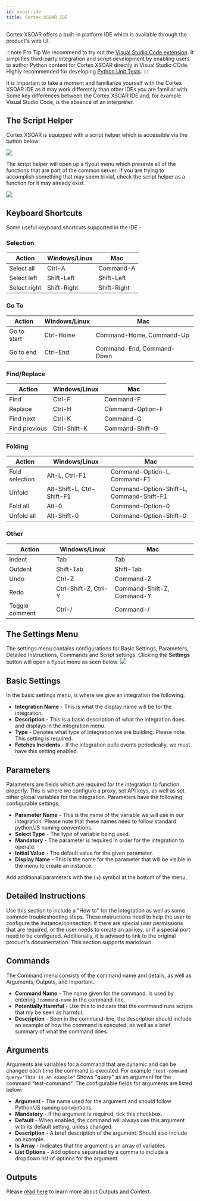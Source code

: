 ```yaml
---
id: xsoar-ide
title: Cortex XSOAR IDE
---
```

Cortex XSOAR offers a built-in platform IDE which is available through the product's web UI. 

:::note Pro Tip
We recommend to try out the [Visual Studio Code extension](vscode-extension). It simplifies third-party integration and script development by enabling users to author Python content for Cortex XSOAR directly in Visual Studio COde. Highly recommended for developing [Python Unit Tests](../integrations/unit-testing).
:::

It is important to take a moment and familiarize yourself with the Cortex XSOAR IDE as it may work differently than other IDEs you are familiar with. Some key differences between the Cortex XSOAR IDE and, for example Visual Studio Code, is the absence of an interpreter.

## The Script Helper
Cortex XSOAR is equipped with a script helper which is accessible via the button below:

![](../doc_imgs/integrations/script-helper.png)


The script helper will open up a flyout menu which presents all of the functions that are part of the common server. If you are trying to accomplish something that may seem trivial, check the script helper as a function for it may already exist.

![](../doc_imgs/integrations/script-helper-flyout.png)


## Keyboard Shortcuts 
Some useful keyboard shortcuts supported in the IDE -

### Selection

| Action | Windows/Linux | Mac |
|--------|---------------|-----|
|Select all|	Ctrl-A	|Command-A|
|Select left|	Shift-Left|	Shift-Left|
|Select right|	Shift-Right|	Shift-Right|

### Go To

| Action | Windows/Linux | Mac |
|--------|---------------|-----|
|Go to start|	Ctrl-Home	|Command-Home, Command-Up|
|Go to end|	Ctrl-End	|Command-End, Command-Down|

### Find/Replace

| Action | Windows/Linux | Mac |
|--------|---------------|-----|
|Find	|Ctrl-F	|Command-F|
|Replace|	Ctrl-H	|Command-Option-F|
|Find next|	Ctrl-K	|Command-G|
|Find previous|	Ctrl-Shift-K|	Command-Shift-G|

### Folding

| Action | Windows/Linux | Mac |
|--------|---------------|-----|
|Fold selection|	Alt-L, Ctrl-F1|	Command-Option-L, Command-F1|
|Unfold	|Alt-Shift-L, Ctrl-Shift-F1|	Command-Option-Shift-L, Command-Shift-F1|
|Fold all|	Alt-0	|Command-Option-0|
|Unfold all|	Alt-Shift-0	|Command-Option-Shift-0|

### Other

| Action | Windows/Linux | Mac |
|--------|---------------|-----|
|Indent|	Tab|	Tab|
|Outdent|	Shift-Tab|	Shift-Tab|
|Undo|	Ctrl-Z|	Command-Z|
|Redo|	Ctrl-Shift-Z, Ctrl-Y|	Command-Shift-Z, Command-Y|
|Toggle comment|	Ctrl-/|	Command-/|

## The Settings Menu
The settings menu contains configurations for Basic Settings, Parameters, Detailed Instructions, Commands and Script settings. Clicking the **Settings** button will open a flyout menu as seen below:
![](../doc_imgs/integrations/settings-menu.png)

## Basic Settings
In the basic settings menu, is where we give an integration the following:
* **Integration Name** - This is what the display name will be for the integration.
* **Description** - This is a basic description of what the integration does and displays in the integration menu.
* **Type** - Denotes what type of integration we are building. Please note: This setting is required.
* **Fetches Incidents** - If the integration pulls events periodically, we must have this setting enabled.

## Parameters
Parameters are fields which are required for the integration to function properly. This is where we configure a proxy, set API keys, as well as set other global variables for the integration. Parameters have the following configurable settings:
* **Parameter Name** - This is the name of the variable we will use in our integration. Please note that these names need to follow standard python/JS naming conventions.
* **Select Type** - The type of variable being used.
* **Mandatory** - The parameter is required in order for the integration to operate.
* **Initial Value** - The default value for the given parameter.
* **Display Name** - This is the name for the parameter that will be visible in the menu to create an instance.

Add additional parameters with the (+) symbol at the bottom of the menu.

## Detailed Instructions
Use this section to include a "How to" for the integration as well as some common troubleshooting steps. These instructions need to help the user to configure the instance/connection. If there are special user permissions that are required, or the user needs to create an api key, or if a special port need to be configured. Additionally, it is advised to link to the original product's documentation. This section supports markdown.

## Commands
The Command menu consists of the command name and details, as well as Arguments, Outputs, and Important.
* **Command Name** - The name given for the command. Is used by entering ```!command-name``` in the command-line.
* **Potentially Harmful** - Use this to indicate that the command runs scripts that my be seen as harmful.
* **Description** - Seen in the command-line, the description should include an example of how the command is executed, as well as a brief summary of what the command does.

## Arguments
Arguments are variables for a command that are dynamic and can be changed each time the command is executed. For example ```!test-command query="This is an example"``` Shows "query" as an argument for the command "test-command". The configurable fields for arguments are listed below:
* **Argument** - The name used for the argument and should follow Python/JS naming conventions.
* **Mandatory** - If the argument is required, tick this checkbox.
* **Default** - When enabled, the command will always use this argument with its default setting, unless changed.
* **Description** - A brief description of the argument. Should also include an example.
* **Is Array** - Indicates that the argument is an array of variables.
* **List Options** - Add options separated by a comma to include a dropdown list of options for the argument.

## Outputs
Please [read here](../integrations/context-and-outputs) to learn more about Outputs and Context.

